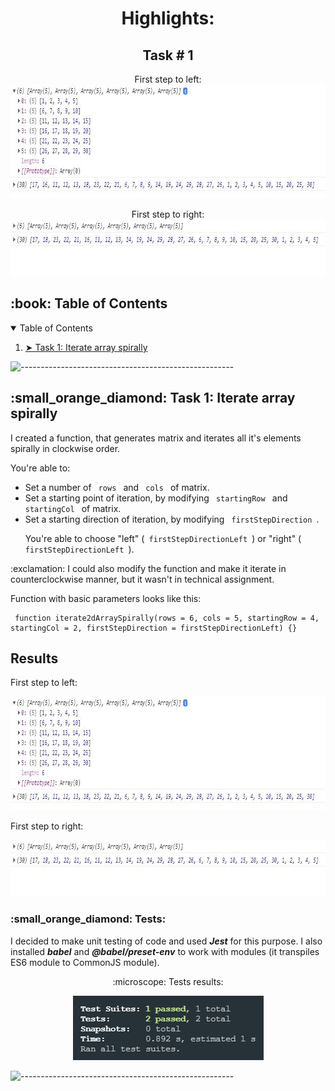 <h1 align="center"> Highlights: </h1>

<h2 align="center"> Task # 1 </h1>
<p align="center">
  First step to left: 
  <img src="doc/task-1/firstStepLeft.JPG" alt="Task 1 Result Left Step" height="182px" width="810px">
</p>
<p align="center">
  First step to right:
  <img src="doc/task-1/firstStepRight.JPG" alt="Task 1 Result Right Step" height="90px" width="800px">
</p>

<!-- TABLE OF CONTENTS -->
<h2 id="table-of-contents"> :book: Table of Contents</h2>

<details open="open">
  <summary>Table of Contents</summary>
  <ol>
    <li><a href="#task1"> ➤ Task 1: Iterate array spirally </a></li>
  </ol>
</details>

![-----------------------------------------------------](https://raw.githubusercontent.com/andreasbm/readme/master/assets/lines/rainbow.png)

<!-- TASKO1 -->
<h2 id="task1"> :small_orange_diamond: Task 1: Iterate array spirally </h2>

<p>I created a function, that generates matrix and iterates all it's elements spirally in clockwise order.</p>

<p>You're able to:</p>
<ul>
  <li>Set a number of <code> rows </code> and <code> cols </code> of matrix.</li>
  <li>Set a starting point of iteration, by modifying <code> startingRow </code> and <code> startingCol </code> of matrix.</li>
  <li>Set a starting direction of iteration, by modifying <code> firstStepDirection </code>.</li>
  <p>You're able to choose "left" (<code> firstStepDirectionLeft </code>) or "right" (<code> firstStepDirectionLeft </code>).</p>
</ul>

<p> :exclamation: I could also modify the function and make it iterate in counterclockwise manner, but it wasn't in technical assignment.</p>

<p>Function with basic parameters looks like this:</p>
<pre><code> function iterate2dArraySpirally(rows = 6, cols = 5, startingRow = 4, startingCol = 2, firstStepDirection = firstStepDirectionLeft) {}</code></pre>

<h2> Results </h2>

<p> First step to left: </p>
<p align="center">
  <img src="doc/task-1/firstStepLeft.JPG" alt="Task 1 Result Left Step" height="182px" width="810px">
</p>

<p> First step to right: </p>
<p align="center">
  <img src="doc/task-1/firstStepRight.JPG" alt="Task 1 Result Right Step" height="90px" width="800px">
</p>

<h3> :small_orange_diamond: Tests: </h3>

<p> 
  I decided to make unit testing of code and used <b><i>Jest</i></b> for this purpose.
  I also installed <b><i>babel</i></b> and <b><i>@babel/preset-env</i></b> to work with modules (it transpiles ES6 module to CommonJS module).
</p>

<p align="center"> :microscope: Tests results: </p>

<p align="center">
  <img src="doc/task-1/tests.PNG" alt="Tests Results" height="103px" width="305px">
</p>

![-----------------------------------------------------](https://raw.githubusercontent.com/andreasbm/readme/master/assets/lines/rainbow.png)
